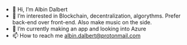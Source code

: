 - 👋 Hi, I’m Albin Dalbert
- 👀 I’m interested in Blockchain, decentralization, algorythms. Prefer back-end over front-end. Also make music on the side.
- 🌱 I’m currently making an app and looking into Azure
- 📫 How to reach me albin.dalbert@protonmail.com

<!---
AlbinDalbert/AlbinDalbert is a ✨ special ✨ repository because its `README.md` (this file) appears on your GitHub profile.
You can click the Preview link to take a look at your changes.
--->
